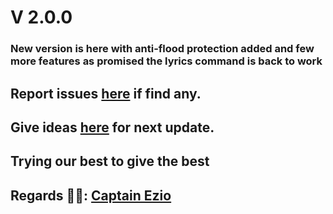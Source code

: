 # V 2.0.0
### New version is here with anti-flood protection added and few more features as promised the lyrics command is back to work

## Report issues [here](https://github.com/badmunda98/BADMANEGMENT) if find any.

## Give ideas [here](https://github.com/badmunda98/BADMANEGMENT) for next update.

## Trying our best to give the best

## Regards 🧑‍💻: [Captain Ezio](https://github.com/badmunda98/BADMANEGMENT)
